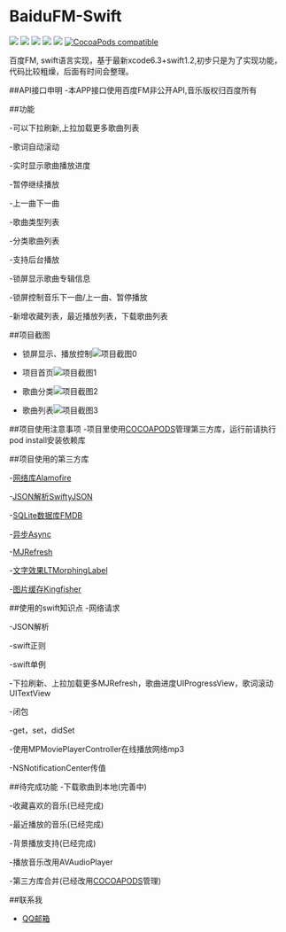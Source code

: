 # BaiduFM-Swift
[![](http://img.shields.io/badge/build-passing-4BC51D.svg)]()
[![](http://img.shields.io/badge/OS%20X-10.10.3-blue.svg)]() 
[![](http://img.shields.io/badge/xcode-6.3-blue.svg)]()
[![](http://img.shields.io/badge/iOS-8.0%2B-blue.svg)]() 
[![](http://img.shields.io/badge/Swift-1.2-blue.svg)]() 
[![CocoaPods compatible](https://img.shields.io/badge/CocoaPods-compatible-4BC51D.svg)](https://github.com/cocoapods/cocoapods)

百度FM, swift语言实现，基于最新xcode6.3+swift1.2,初步只是为了实现功能，代码比较粗燥，后面有时间会整理。

##API接口申明
-本APP接口使用百度FM非公开API,音乐版权归百度所有

##功能

-可以下拉刷新,上拉加载更多歌曲列表

-歌词自动滚动

-实时显示歌曲播放进度

-暂停继续播放

-上一曲下一曲

-歌曲类型列表

-分类歌曲列表

-支持后台播放

-锁屏显示歌曲专辑信息

-锁屏控制音乐下一曲/上一曲、暂停播放

-新增收藏列表，最近播放列表，下载歌曲列表


##项目截图
- 锁屏显示、播放控制![项目截图0](https://github.com/belm/BaiduFM-Swift/blob/master/BaiduFM-Swift_00.jpg?raw=true)

- 项目首页![项目截图1](https://github.com/belm/BaiduFM-Swift/blob/master/BaiduFM-Swift_01.jpg?raw=true)

- 歌曲分类![项目截图2](https://github.com/belm/BaiduFM-Swift/blob/master/BaiduFM-Swift_02.jpg?raw=true)

- 歌曲列表![项目截图3](https://github.com/belm/BaiduFM-Swift/blob/master/BaiduFM-Swift_03.jpg?raw=true)

##项目使用注意事项
-项目里使用[COCOAPODS](https://github.com/cocoapods/cocoapods)管理第三方库，运行前请执行pod install安装依赖库

##项目使用的第三方库

-[网络库Alamofire](https://github.com/Alamofire/Alamofire)

-[JSON解析SwiftyJSON](https://github.com/SwiftyJSON/SwiftyJSON)

-[SQLite数据库FMDB](https://github.com/ccgus/fmdb)

-[异步Async](https://github.com/duemunk/Async)

-[MJRefresh](https://github.com/CoderMJLee/MJRefresh)

-[文字效果LTMorphingLabel](https://github.com/lexrus/LTMorphingLabel)

-[图片缓存Kingfisher](https://github.com/onevcat/Kingfisher)

##使用的swift知识点
-网络请求

-JSON解析

-swift正则

-swift单例

-下拉刷新、上拉加载更多MJRefresh，歌曲进度UIProgressView，歌词滚动UITextView

-闭包

-get，set，didSet

-使用MPMoviePlayerController在线播放网络mp3 

-NSNotificationCenter传值

##待完成功能
-下载歌曲到本地(完善中)

-收藏喜欢的音乐(已经完成)

-最近播放的音乐(已经完成)

-背景播放支持(已经完成)

-播放音乐改用AVAudioPlayer

-第三方库合并(已经改用[COCOAPODS](https://github.com/cocoapods/cocoapods)管理)

##联系我
- [QQ邮箱](mailto:belm@vip.qq.com)

